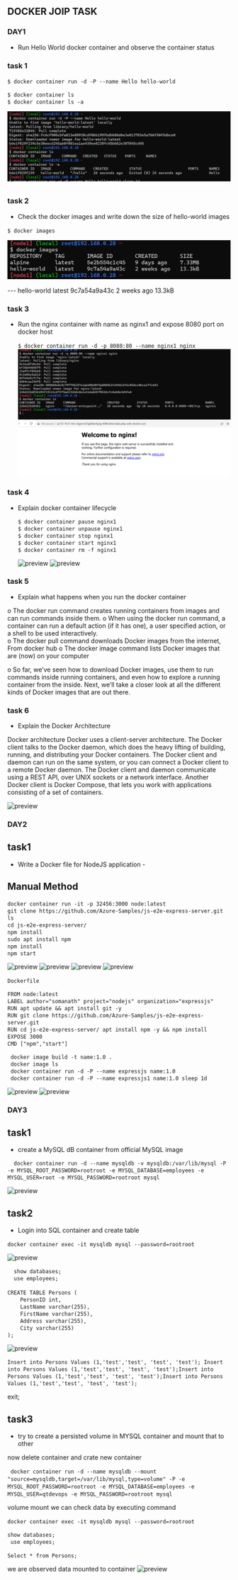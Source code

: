 DOCKER JOIP TASK
----------------
### DAY1
 * Run Hello World docker container and observe the container status
### task 1
`$ docker container run -d -P --name Hello hello-world`
   ```
   $ docker container ls 
   $ docker container ls -a
  ```
   ![refer](/images/1.PNG)

### task 2  
 *  Check the docker images and write down the size of hello-world images

  `$ docker images`

   ![refer](/images/2.PNG)
  
--- hello-world   latest    9c7a54a9a43c   2 weeks ago   13.3kB

### task 3
 * Run the nginx container with name as nginx1 and expose 8080 port on docker host 
   
   `$ docker container run -d -p 8080:80 --name nginx1 nginx`
   ![preview](/images/3.PNG)
   ![preview](/images/4.PNG)

### task 4
 * Explain docker container lifecycle
   ```
   $ docker container pause nginx1
   $ docker container unpause nginx1
   $ docker container stop nginx1
   $ docker container start nginx1
   $ docker container rm -f nginx1
   ````

   ![preview](/images/5.PNG)
   ![preview](/images/6.png)

### task 5
  * Explain what happens when you run the docker container

o	The docker run command creates running containers from images and can run commands inside them.
o	When using the docker run command, a container can run a default action (if it has one), a user specified action, or a shell to be used interactively.   
o	The docker pull command downloads Docker images from the internet, From docker hub
o	The docker image command lists Docker images that are (now) on your computer

o	So far, we’ve seen how to download Docker images, use them to run commands inside running containers, and even how to explore a running container from the inside. Next, we’ll take a closer look at all the different kinds of Docker images that are out there.


### task 6
  * Explain the Docker Architecture

Docker architecture
Docker uses a client-server architecture. The Docker client talks to the Docker daemon, which does the heavy lifting of building, running, and distributing your Docker containers. The Docker client and daemon can run on the same system, or you can connect a Docker client to a remote Docker daemon. The Docker client and daemon communicate using a REST API, over UNIX sockets or a network interface. Another Docker client is Docker Compose, that lets you work with applications consisting of a set of containers.
  
   ![preview](/images/7.png)

### DAY2
  
  ## task1 

  * Write a Docker file for NodeJS application -  

   ## Manual Method
   
   ```
   docker container run -it -p 32456:3000 node:latest
   git clone https://github.com/Azure-Samples/js-e2e-express-server.git
   ls
   cd js-e2e-express-server/
   npm install
   sudo apt install npm
   npm install
   npm start
   ```

   ![preview](/images/8.PNG)
   ![preview](/images/10.PNG)
   ![preview](/images/11.PNG)
   ![preview](/images/9.PNG)

  `Dockerfile`
 ``` 
FROM node:latest
LABEL author="somanath" project="nodejs" organization="expressjs"
RUN apt update && apt install git -y
RUN git clone https://github.com/Azure-Samples/js-e2e-express-server.git
RUN cd js-e2e-express-server/ apt install npm -y && npm install
EXPOSE 3000
CMD ["npm","start"]
```
 ```
  docker image build -t name:1.0 .
  docker image ls
  docker container run -d -P --name expressjs name:1.0
  docker container run -d -P --name expressjs1 name:1.0 sleep 1d
```
![preview](/images/12.PNG)
![preview](/images/13.PNG)

### DAY3
  
  ## task1
  
  * create a MySQL dB container from official MySQL image
```
  docker container run -d --name mysqldb -v mysqldb:/var/lib/mysql -P -e MYSQL_ROOT_PASSWORD=rootroot -e MYSQL_DATABASE=employees -e MYSQL_USER=root -e MYSQL_PASSWORD=rootroot mysql
```
  ![preview](/images/14.PNG)

  ## task2

  * Login into SQL container and create table

  `docker container exec -it mysqldb mysql --password=rootroot`

   ![preview](/images/15.PNG)
```
  show databases;
  use employees;

CREATE TABLE Persons (
    PersonID int,
    LastName varchar(255),
    FirstName varchar(255),
    Address varchar(255),
    City varchar(255)
);
```
   ![preview](/images/16.PNG)
 ```  
Insert into Persons Values (1,'test','test', 'test', 'test'); Insert into Persons Values (1,'test','test', 'test', 'test');Insert into Persons Values (1,'test','test', 'test', 'test');Insert into Persons Values (1,'test','test', 'test', 'test');
 ```
exit;

  ## task3
  
  * try to create a persisted volume in MYSQL container and mount that to other 

now delete container and crate new container

 ` docker container run -d --name mysqldb --mount "source=mysqldb,target=/var/lib/mysql,type=volume" -P -e MYSQL_ROOT_PASSWORD=rootroot -e MYSQL_DATABASE=employees -e MYSQL_USER=qtdevops -e MYSQL_PASSWORD=rootroot mysql`

 volume mount we can check data by executing command 

   `docker container exec -it mysqldb mysql --password=rootroot`
 ```
 show databases;
  use employees;
 ```
`Select * from Persons;`

 we are observed data mounted to container
  ![preview](/images/17.PNG)

